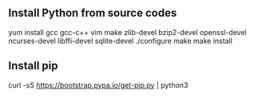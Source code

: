 ## Install Python from source codes

yum install gcc gcc-c++ vim make zlib-devel bzip2-devel openssl-devel ncurses-devel libffi-devel sqlite-devel
./configure
make
make install


## Install pip
curl -sS https://bootstrap.pypa.io/get-pip.py | python3
